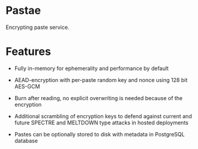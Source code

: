 # Pastae

Encrypting paste service.

# Features

* Fully in-memory for ephemerality and performance by default

* AEAD-encryption with per-paste random key and nonce using 128 bit AES-GCM

* Burn after reading, no explicit overwriting is needed because of the encryption

* Additional scrambling of encryption keys to defend against current and future SPECTRE and MELTDOWN type attacks in hosted deployments

* Pastes can be optionally stored to disk with metadata in PostgreSQL database